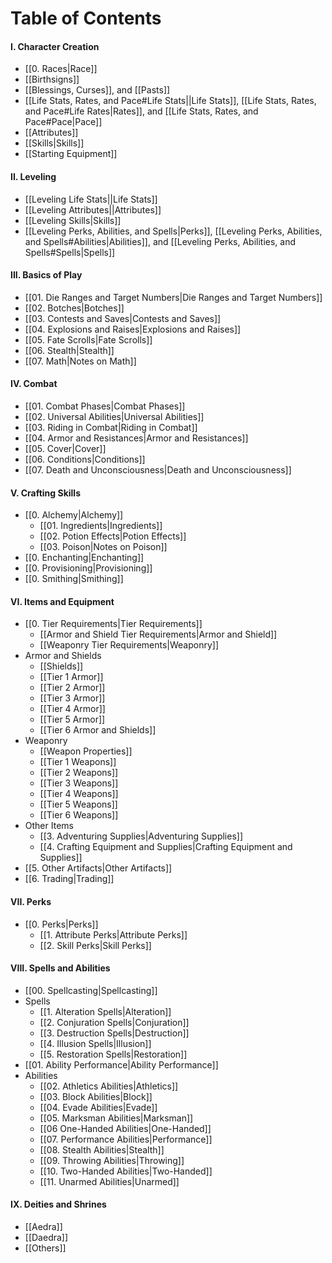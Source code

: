 # Table of Contents
#### I. Character Creation
- [[0. Races|Race]]
- [[Birthsigns]]
- [[Blessings, Curses]], and [[Pasts]]
- [[Life Stats, Rates, and Pace#Life Stats||Life Stats]], [[Life Stats, Rates, and Pace#Life Rates|Rates]], and [[Life Stats, Rates, and Pace#Pace|Pace]]
- [[Attributes]]
- [[Skills|Skills]]
- [[Starting Equipment]]
#### II. Leveling
- [[Leveling Life Stats||Life Stats]]
- [[Leveling Attributes||Attributes]]
- [[Leveling Skills|Skills]]
- [[Leveling Perks, Abilities, and Spells|Perks]], [[Leveling Perks, Abilities, and Spells#Abilities|Abilities]], and [[Leveling Perks, Abilities, and Spells#Spells|Spells]]
#### III. Basics of Play
- [[01. Die Ranges and Target Numbers|Die Ranges and Target Numbers]]
- [[02. Botches|Botches]]
- [[03. Contests and Saves|Contests and Saves]]
- [[04. Explosions and Raises|Explosions and Raises]]
- [[05. Fate Scrolls|Fate Scrolls]]
- [[06. Stealth|Stealth]]
- [[07. Math|Notes on Math]]
#### IV. Combat
- [[01. Combat Phases|Combat Phases]]
- [[02. Universal Abilities|Universal Abilities]]
- [[03. Riding in Combat|Riding in Combat]]
- [[04. Armor and Resistances|Armor and Resistances]]
- [[05. Cover|Cover]]
- [[06. Conditions|Conditions]]
- [[07. Death and Unconsciousness|Death and Unconsciousness]]
#### V. Crafting Skills
- [[0. Alchemy|Alchemy]]
	- [[01. Ingredients|Ingredients]]
	- [[02. Potion Effects|Potion Effects]]
	- [[03. Poison|Notes on Poison]]
- [[0. Enchanting|Enchanting]]
- [[0. Provisioning|Provisioning]]
- [[0. Smithing|Smithing]]
#### VI. Items and Equipment
- [[0. Tier Requirements|Tier Requirements]]
	- [[Armor and Shield Tier Requirements|Armor and Shield]]
	- [[Weaponry Tier Requirements|Weaponry]]
- Armor and Shields
	- [[Shields]]
	- [[Tier 1 Armor]]
	- [[Tier 2 Armor]]
	- [[Tier 3 Armor]]
	- [[Tier 4 Armor]]
	- [[Tier 5 Armor]]
	- [[Tier 6 Armor and Shields]]
- Weaponry
	- [[Weapon Properties]]
	- [[Tier 1 Weapons]]
	- [[Tier 2 Weapons]]
	- [[Tier 3 Weapons]]
	- [[Tier 4 Weapons]]
	- [[Tier 5 Weapons]]
	- [[Tier 6 Weapons]]
- Other Items
	- [[3. Adventuring Supplies|Adventuring Supplies]]
	- [[4. Crafting Equipment and Supplies|Crafting Equipment and Supplies]]
- [[5. Other Artifacts|Other Artifacts]]
- [[6. Trading|Trading]]
#### VII. Perks
- [[0. Perks|Perks]]
	- [[1. Attribute Perks|Attribute Perks]]
	- [[2. Skill Perks|Skill Perks]]
#### VIII. Spells and Abilities
- [[00. Spellcasting|Spellcasting]]
- Spells
	- [[1. Alteration Spells|Alteration]]
	- [[2. Conjuration Spells|Conjuration]]
	- [[3. Destruction Spells|Destruction]]
	- [[4. Illusion Spells|Illusion]]
	- [[5. Restoration Spells|Restoration]]
- [[01. Ability Performance|Ability Performance]]
- Abilities
	- [[02. Athletics Abilities|Athletics]]
	- [[03. Block Abilities|Block]]
	- [[04. Evade Abilities|Evade]]
	- [[05. Marksman Abilities|Marksman]]
	- [[06 One-Handed Abilities|One-Handed]]
	- [[07. Performance Abilities|Performance]]
	-  [[08. Stealth Abilities|Stealth]]
	- [[09. Throwing Abilities|Throwing]]
	- [[10. Two-Handed Abilities|Two-Handed]]
	- [[11. Unarmed Abilities|Unarmed]]

#### IX. Deities and Shrines
- [[Aedra]]
- [[Daedra]]
- [[Others]]